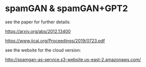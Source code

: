 # spamGAN & spamGAN+GPT2
see the paper for further details:

https://arxiv.org/abs/2012.13400

https://www.ijcai.org/Proceedings/2019/0723.pdf

see the website for the cloud version:

http://spamgan-as-service.s3-website.us-east-2.amazonaws.com/


